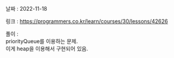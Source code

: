 날짜 : 2022-11-18  
  
링크 : https://programmers.co.kr/learn/courses/30/lessons/42626  
  
풀이 :  
priorityQueue를 이용하는 문제.  
이게 heap을 이용해서 구현되어 있음.
